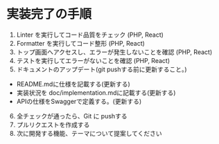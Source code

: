 # 実装完了の手順
1. Linter を実行してコード品質をチェック (PHP, React)
2. Formatter を実行してコード整形 (PHP, React)
3. トップ画面へアクセスし、エラーが発生しないことを確認 (PHP, React)
4. テストを実行してエラーがないことを確認 (PHP, React)
5. ドキュメントのアップデート(git pushする前に更新すること。)
  - README.mdに仕様を記載する(更新する)
  - 実装状況を doc/implementation.mdに記載する(更新する)
  - APIの仕様をSwaggerで定義する。(更新する)
6. 全チェックが通ったら、Git に pushする
7. プルリクエストを作成する
8. 次に開発する機能、テーマについて提案してください
